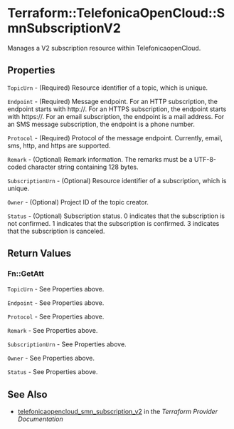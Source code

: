 # Terraform::TelefonicaOpenCloud::SmnSubscriptionV2

Manages a V2 subscription resource within TelefonicaopenCloud.

## Properties

`TopicUrn` - (Required) Resource identifier of a topic, which is unique.

`Endpoint` - (Required) Message endpoint. For an HTTP subscription, the endpoint starts with http\://. For an HTTPS subscription, the endpoint starts with https\://. For an email subscription, the endpoint is a mail address. For an SMS message subscription, the endpoint is a phone number.

`Protocol` - (Required) Protocol of the message endpoint. Currently, email, sms, http, and https are supported.

`Remark` - (Optional) Remark information. The remarks must be a UTF-8-coded character string containing 128 bytes.

`SubscriptionUrn` - (Optional) Resource identifier of a subscription, which is unique.

`Owner` - (Optional) Project ID of the topic creator.

`Status` - (Optional) Subscription status. 0 indicates that the subscription is not confirmed. 1 indicates that the subscription is confirmed. 3 indicates that the subscription is canceled.


## Return Values

### Fn::GetAtt

`TopicUrn` - See Properties above.

`Endpoint` - See Properties above.

`Protocol` - See Properties above.

`Remark` - See Properties above.

`SubscriptionUrn` - See Properties above.

`Owner` - See Properties above.

`Status` - See Properties above.

## See Also

* [telefonicaopencloud_smn_subscription_v2](https://www.terraform.io/docs/providers/telefonicaopencloud/r/smn_subscription_v2.html) in the _Terraform Provider Documentation_